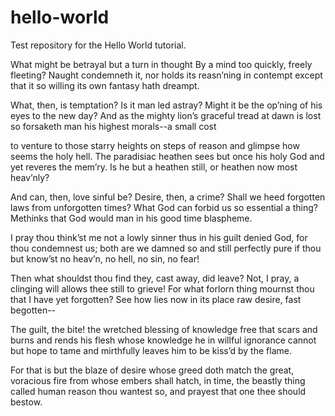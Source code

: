 # hello-world
Test repository for the Hello World tutorial.

What might be betrayal   but a turn in thought
By a mind too quickly,   freely fleeting? Naught
condemneth it, nor holds   its reasn’ning in contempt
except that it so willing   its own fantasy hath dreampt.

What, then, is temptation?   Is it man led astray?
Might it be the op’ning of   his eyes to the new day?
And as the mighty lion’s   graceful tread at dawn is lost
so forsaketh man his highest   morals--a small cost

to venture to those starry   heights on steps of reason
and glimpse how seems the holy hell.   The paradisiac heathen
sees but once his holy God   and yet reveres the mem’ry.
Is he but a heathen still,   or heathen now most heav’nly?

And can, then, love sinful be?   Desire, then, a crime?
Shall we heed forgotten laws   from unforgotten times?
What God can forbid us   so essential a thing?
Methinks that God would man   in his good time blaspheme.

I pray thou think’st me not   a lowly sinner thus
in his guilt denied God,   for thou condemnest us;
both are we damned so   and still perfectly pure
if thou but know’st no heav’n,   no hell, no sin, no fear!

Then what shouldst thou find   they, cast away, did leave?
Not, I pray, a clinging will   allows thee still to grieve!
For what forlorn thing mournst thou   that I have yet forgotten?
See how lies now in its place   raw desire, fast begotten--

The guilt, the bite! the wretched   blessing of knowledge free
that scars and burns and rends   his flesh whose knowledge he
in willful ignorance   cannot but hope to tame
and mirthfully leaves him   to be kiss’d by the flame.

For that is but the blaze   of desire whose greed doth match
the great, voracious fire   from whose embers shall hatch,
in time, the beastly thing   called human reason thou
wantest so, and prayest   that one thee should bestow.
